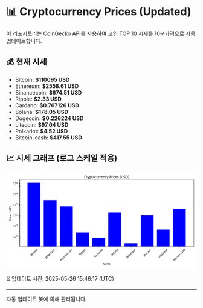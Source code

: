 
# 📊 Cryptocurrency Prices (Updated)

이 리포지토리는 CoinGecko API를 사용하여 코인 TOP 10 시세를 10분가격으로 자동 업데이트합니다.

## 💰 현재 시세
- Bitcoin: **$110095 USD**
- Ethereum: **$2558.61 USD**
- Binancecoin: **$674.51 USD**
- Ripple: **$2.33 USD**
- Cardano: **$0.767126 USD**
- Solana: **$178.05 USD**
- Dogecoin: **$0.226224 USD**
- Litecoin: **$97.04 USD**
- Polkadot: **$4.52 USD**
- Bitcoin-cash: **$417.55 USD**

## 📈 시세 그래프 (로그 스케일 적용)
![Crypto Prices](crypto_prices.png)

⏳ 업데이트 시간: 2025-05-26 15:46:17 (UTC)

---
자동 업데이트 봇에 의해 관리됩니다.
